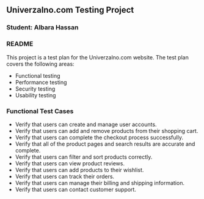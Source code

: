 ## Univerzalno.com Testing Project

### Student: Albara Hassan

### README

This project is a test plan for the Univerzalno.com website. The test plan covers the following areas:

* Functional testing
* Performance testing
* Security testing
* Usability testing

### Functional Test Cases

* Verify that users can create and manage user accounts.
* Verify that users can add and remove products from their shopping cart.
* Verify that users can complete the checkout process successfully.
* Verify that all of the product pages and search results are accurate and complete.
* Verify that users can filter and sort products correctly.
* Verify that users can view product reviews.
* Verify that users can add products to their wishlist.
* Verify that users can track their orders.
* Verify that users can manage their billing and shipping information.
* Verify that users can contact customer support.
